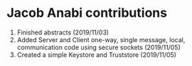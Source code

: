 # Jacob Anabi contributions
1. Finished abstracts (2019/11/03)
2. Added Server and Client one-way, single message, local,  communication code using secure sockets (2019/11/05)
3. Created a simple Keystore and Truststore (2019/11/05)
